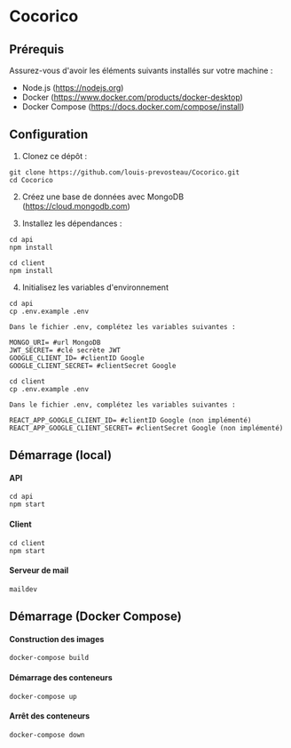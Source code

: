 # Cocorico

## Prérequis

Assurez-vous d'avoir les éléments suivants installés sur votre machine :

- Node.js (https://nodejs.org)
- Docker (https://www.docker.com/products/docker-desktop)
- Docker Compose (https://docs.docker.com/compose/install)

## Configuration

1. Clonez ce dépôt :

```
git clone https://github.com/louis-prevosteau/Cocorico.git
cd Cocorico
```
2. Créez une base de données avec MongoDB (https://cloud.mongodb.com)

3. Installez les dépendances :
```
cd api
npm install
```

```
cd client
npm install
```

4. Initialisez les variables d'environnement

```
cd api
cp .env.example .env

Dans le fichier .env, complétez les variables suivantes :

MONGO_URI= #url MongoDB
JWT_SECRET= #clé secrète JWT
GOOGLE_CLIENT_ID= #clientID Google
GOOGLE_CLIENT_SECRET= #clientSecret Google
```

```
cd client
cp .env.example .env

Dans le fichier .env, complétez les variables suivantes :

REACT_APP_GOOGLE_CLIENT_ID= #clientID Google (non implémenté)
REACT_APP_GOOGLE_CLIENT_SECRET= #clientSecret Google (non implémenté)
```

## Démarrage (local)

#### API
```
cd api
npm start
```

#### Client
```
cd client
npm start
```

#### Serveur de mail
```
maildev
```

## Démarrage (Docker Compose)

#### Construction des images
```
docker-compose build
```

#### Démarrage des conteneurs
```
docker-compose up
```

#### Arrêt des conteneurs
```
docker-compose down
```
